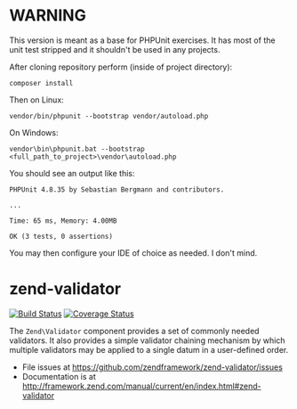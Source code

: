 # WARNING

This version is meant as a base for PHPUnit exercises. It has most of the unit test stripped and it shouldn't be used in any projects.

After cloning repository perform (inside of project directory):

```
composer install
```

Then on Linux:

```
vendor/bin/phpunit --bootstrap vendor/autoload.php 
```

On Windows:

```
vendor\bin\phpunit.bat --bootstrap <full_path_to_project>\vendor\autoload.php
```

You should see an output like this:

```
PHPUnit 4.8.35 by Sebastian Bergmann and contributors.

...

Time: 65 ms, Memory: 4.00MB

OK (3 tests, 0 assertions)
```

You may then configure your IDE of choice as needed. I don't mind.

# zend-validator

[![Build Status](https://secure.travis-ci.org/zendframework/zend-validator.svg?branch=master)](https://secure.travis-ci.org/zendframework/zend-validator)
[![Coverage Status](https://coveralls.io/repos/zendframework/zend-validator/badge.svg?branch=master)](https://coveralls.io/r/zendframework/zend-validator?branch=master)

The `Zend\Validator` component provides a set of commonly needed validators. It
also provides a simple validator chaining mechanism by which multiple validators
may be applied to a single datum in a user-defined order.


- File issues at https://github.com/zendframework/zend-validator/issues
- Documentation is at http://framework.zend.com/manual/current/en/index.html#zend-validator
